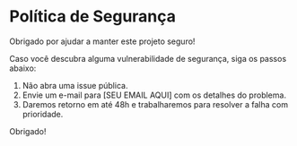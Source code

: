 # Política de Segurança

Obrigado por ajudar a manter este projeto seguro!

Caso você descubra alguma vulnerabilidade de segurança, siga os passos abaixo:

1. Não abra uma issue pública.
2. Envie um e-mail para [SEU EMAIL AQUI] com os detalhes do problema.
3. Daremos retorno em até 48h e trabalharemos para resolver a falha com prioridade.

Obrigado!
